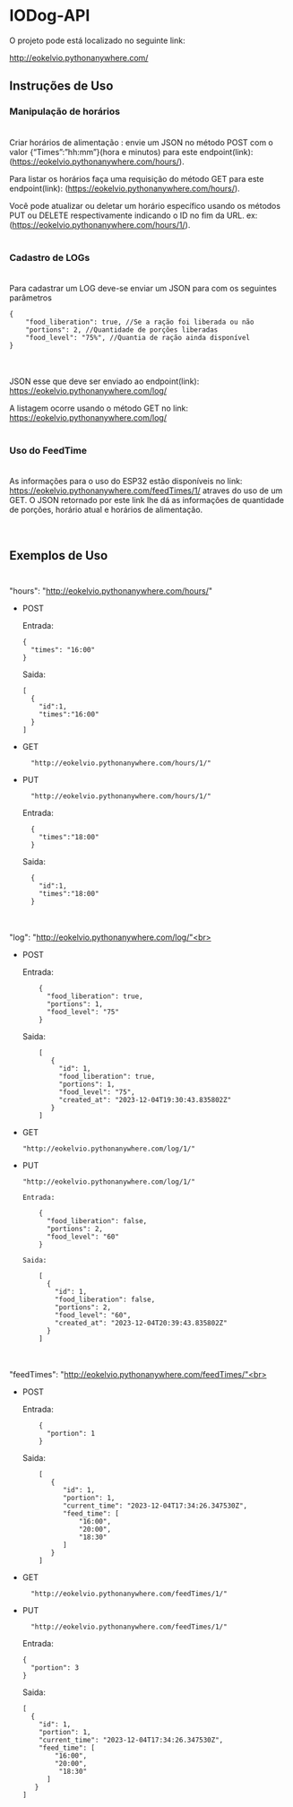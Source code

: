 # IODog-API

O projeto pode está localizado no seguinte link:

http://eokelvio.pythonanywhere.com/ <br>

## Instruções de Uso <br>

### Manipulação de horários<br><br>


Criar horários de alimentação : envie um JSON no método POST com o valor {“Times”:”hh:mm”}(hora e minutos) para este endpoint(link): (https://eokelvio.pythonanywhere.com/hours/).

Para listar os horários faça uma requisição do método GET para este endpoint(link): (https://eokelvio.pythonanywhere.com/hours/).

Você pode atualizar ou deletar um horário específico usando os métodos PUT ou DELETE respectivamente indicando o ID no fim da URL. ex: (https://eokelvio.pythonanywhere.com/hours/1/).<br><br>


### Cadastro de LOGs<br><br>


Para cadastrar um LOG deve-se enviar um JSON para com os seguintes parâmetros

    {
        "food_liberation": true, //Se a ração foi liberada ou não
        "portions": 2, //Quantidade de porções liberadas
        "food_level": "75%", //Quantia de ração ainda disponível
    }
<br><br> 
JSON esse que deve ser enviado ao endpoint(link): https://eokelvio.pythonanywhere.com/log/

A listagem ocorre usando o método GET no link: https://eokelvio.pythonanywhere.com/log/<br><br>

### Uso do FeedTime<br><br>

As informações para o uso do ESP32 estão disponíveis no link: https://eokelvio.pythonanywhere.com/feedTimes/1/ atraves do uso de um GET.
O JSON retornado por este link lhe dá as informações de quantidade de porções, horário atual e horários de alimentação.

<br>

## Exemplos de Uso<br><br>


"hours": "http://eokelvio.pythonanywhere.com/hours/"
  
  - POST
     
      Entrada:
    
        {
          "times": "16:00"
        }
    
      Saida:
    
        [
          {
            "id":1,
            "times":"16:00"
          }
        ]
    
  - GET
    
          "http://eokelvio.pythonanywhere.com/hours/1/"
    
  - PUT
    
          "http://eokelvio.pythonanywhere.com/hours/1/"
    
      Entrada:
      
          {
            "times":"18:00"
          }
  
      Saida:
      
          {
            "id":1,    
            "times":"18:00"
          }
    
<br><br>
"log": "http://eokelvio.pythonanywhere.com/log/"<br><br>

  - POST
  
      Entrada:
        
            {
              "food_liberation": true,
              "portions": 1,
              "food_level": "75"
            }
      
      Saida:
        
            [
               {
                 "id": 1,
                 "food_liberation": true,
                 "portions": 1,
                 "food_level": "75",
                 "created_at": "2023-12-04T19:30:43.835802Z"
               }
            ]
    
  - GET
      
        "http://eokelvio.pythonanywhere.com/log/1/"

  - PUT

        "http://eokelvio.pythonanywhere.com/log/1/"

        Entrada:
        
            {
              "food_liberation": false,
              "portions": 2,
              "food_level": "60"
            }
  
        Saida:
  
            [
              {
                "id": 1,
                "food_liberation": false,
                "portions": 2,
                "food_level": "60",
                "created_at": "2023-12-04T20:39:43.835802Z"
              }
            ]

<br><br>
"feedTimes": "http://eokelvio.pythonanywhere.com/feedTimes/"<br><br>

  - POST
  
      Entrada:
        
            {
              "portion": 1
            }
      
      Saida:
      
            [
               {
                  "id": 1,
                  "portion": 1,
                  "current_time": "2023-12-04T17:34:26.347530Z",
                  "feed_time": [
                      "16:00",
                      "20:00",
                      "18:30"
                  ]
               }
            ]

  - GET

          "http://eokelvio.pythonanywhere.com/feedTimes/1/"

  - PUT

          "http://eokelvio.pythonanywhere.com/feedTimes/1/"

      Entrada:

        {
          "portion": 3
        }

      Saida:

        [
          {
            "id": 1,
            "portion": 1,
            "current_time": "2023-12-04T17:34:26.347530Z",
            "feed_time": [
                "16:00",
                "20:00",
                 "18:30"
              ]
           }
        ]
        
